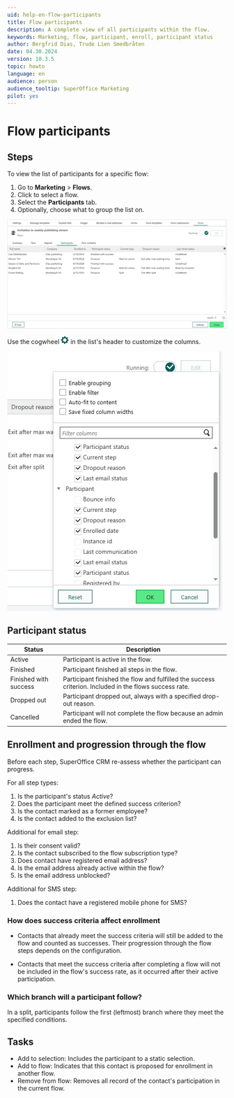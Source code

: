 ```yaml
---
uid: help-en-flow-participants
title: Flow participants
description: A complete view of all participants within the flow.
keywords: Marketing, flow, participant, enroll, participant status
author: Bergfrid Dias, Trude Lien Smedbråten
date: 04.30.2024
version: 10.3.5
topic: howto
language: en
audience: person
audience_tooltip: SuperOffice Marketing
pilot: yes
---
```


# Flow participants

## Steps

To view the list of participants for a specific flow:

1. Go to **Marketing** > **Flows**.
1. Click to select a flow.
1. Select the **Participants** tab.
1. Optionally, choose what to group the list on.

![The flow participants list -screenshot][img1]

Use the cogwheel ![icon][img4] in the list's header to customize the columns.

![The flow participants list, customize columns -screenshot][img2]

## Participant status

| Status | Description |
|---|---|
| Active | Participant is active in the flow​. |
| Finished | Participant finished all steps in the flow​. |
| Finished with success | Participant finished the flow and fulfilled the success criterion. Included in the flows success rate​. |
| Dropped out | Participant dropped out, always with a specified drop-out reason. |
| Cancelled | Participant will not complete the flow because an admin ended the flow. |

## <a id="logic" />Enrollment and progression through the flow

Before each step, SuperOffice CRM re-assess whether the participant can progress.

For all step types:

1. Is the participant's status *Active*?
1. Does the participant meet the defined success criterion?
1. Is the contact marked as a former employee?
1. Is the contact added to the exclusion list?

​Additional for email step:​

1. Is their consent valid?​
1. Is the contact subscribed to the flow subscription type?
1. Does contact have registered email address?​
1. Is the email address already active within the flow?​
1. Is the email address unblocked?​

Additional for SMS step:​

1. Does the contact have a registered mobile phone for SMS?

### How does success criteria affect enrollment

* Contacts that already meet the success criteria will still be added to the flow and counted as successes. Their progression through the flow steps depends on the configuration.

* Contacts that meet the success criteria after completing a flow will not be included in the flow's success rate, as it occurred after their active participation.

### Which branch will a participant follow?

In a split, participants follow the first (leftmost) branch where they meet the specified conditions.

## Tasks

* Add to selection: Includes the participant to a static selection.
* Add to flow: Indicates that this contact is proposed for enrollment in another flow.
* Remove from flow: Removes all record of the contact's participation in the current flow.

<!-- Referenced links -->

<!-- Referenced images -->
[img1]: ../../../../media/loc/en/marketing/flow-participants.png
[img2]: ../../../../media/loc/en/marketing/flow-participant-columns.png
[img4]: ../../../../../common/icons/mobile/gear.png
